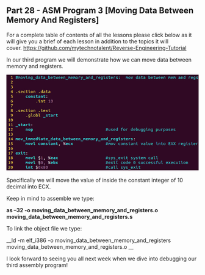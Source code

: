 ## Part 28 - ASM Program 3 \[Moving Data Between Memory And Registers\]

For a complete table of contents of all the lessons please click below as it will give you a brief of each lesson in addition to the topics it will cover.&nbsp;https://github.com/mytechnotalent/Reverse-Engineering-Tutorial

In our third program we will demonstrate how we can move data between memory and registers.&nbsp;

<div class="slate-resizable-image-embed slate-image-embed__resize-full-width"><img src="/imgs/1520175192505.jpg"/></div>

Specifically we will move the value of inside the constant integer of 10 decimal into ECX.

Keep in mind to assemble we type:

__as –32 -o moving\_data\_between\_memory\_and\_registers.o moving\_data\_between\_memory\_and\_registers.s__

To link the object file we type:

__ld -m elf\_i386 -o moving\_data\_between\_memory\_and\_registers moving\_data\_between\_memory\_and\_registers.o __

I look forward to seeing you all next week when we dive into debugging our third assembly program!